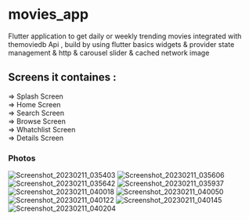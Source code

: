 # movies_app

Flutter application to get daily or weekly trending movies integrated with themoviedb Api , build by using flutter basics widgets 
& provider state management & http & carousel slider & cached network image

## Screens it containes : 
=> Splash Screen                                                                                                                                                         
=> Home Screen                                                                                                                                                           
=> Search Screen                                                                                                                                                         
=> Browse Screen                                                                                                                                                         
=> Whatchlist Screen                                                                                                                                                     
=> Details Screen                                                                                                                                                         

### Photos

![Screenshot_20230211_035403](https://user-images.githubusercontent.com/98716306/219903736-f88c0f07-0183-49de-9443-f2de09ff47da.png)
![Screenshot_20230211_035606](https://user-images.githubusercontent.com/98716306/219903781-a84bbfcb-1b3c-4896-b51e-8c687830bbf8.png)
![Screenshot_20230211_035642](https://user-images.githubusercontent.com/98716306/219903805-45199485-8c86-4283-9bca-53db41261867.png)
![Screenshot_20230211_035937](https://user-images.githubusercontent.com/98716306/219903808-9d994c7e-bf5f-44f2-b963-5995595b754c.png)
![Screenshot_20230211_040018](https://user-images.githubusercontent.com/98716306/219903822-7f21a77a-70a8-4948-9284-399e19ef854b.png)
![Screenshot_20230211_040050](https://user-images.githubusercontent.com/98716306/219903839-a18b17fe-8de2-4a8d-9f00-3937a4da97c8.png)
![Screenshot_20230211_040122](https://user-images.githubusercontent.com/98716306/219903854-e643fc72-8918-4046-8e81-045ac1f098fb.png)
![Screenshot_20230211_040145](https://user-images.githubusercontent.com/98716306/219903862-3c531626-7918-408b-b75d-5200f3e0a799.png)
![Screenshot_20230211_040204](https://user-images.githubusercontent.com/98716306/219903875-603ff649-af98-4c85-af9d-bfb26b799752.png)
